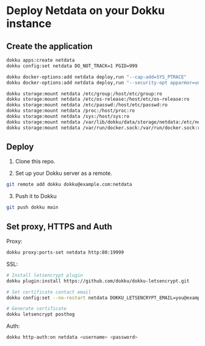 # Deploy Netdata on your Dokku instance

## Create the application

```sh
dokku apps:create netdata
dokku config:set netdata DO_NOT_TRACK=1 PGID=999

dokku docker-options:add netdata deploy,run "--cap-add=SYS_PTRACE"
dokku docker-options:add netdata deploy,run "--security-opt apparmor=unconfined"

dokku storage:mount netdata /etc/group:/host/etc/group:ro
dokku storage:mount netdata /etc/os-release:/host/etc/os-release:ro
dokku storage:mount netdata /etc/passwd:/host/etc/passwd:ro
dokku storage:mount netdata /proc:/host/proc:ro
dokku storage:mount netdata /sys:/host/sys:ro
dokku storage:mount netdata /var/lib/dokku/data/storage/netdata:/etc/netdata
dokku storage:mount netdata /var/run/docker.sock:/var/run/docker.sock:ro
```

## Deploy

1. Clone this repo.

2. Set up your Dokku server as a remote.

```bash
git remote add dokku dokku@example.com:netdata
```

3. Push it to Dokku

```bash
git push dokku main
```

## Set proxy, HTTPS and Auth

Proxy:

```sh
dokku proxy:ports-set netdata http:80:19999
```

SSL:

```sh
# Install letsencrypt plugin
dokku plugin:install https://github.com/dokku/dokku-letsencrypt.git

# Set certificate contact email
dokku config:set --no-restart netdata DOKKU_LETSENCRYPT_EMAIL=you@example.com

# Generate certificate
dokku letsencrypt posthog
```

Auth:

```sh
dokku http-auth:on netdata <username> <password>
```
